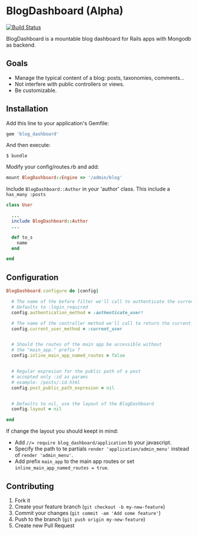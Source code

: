 # BlogDashboard (Alpha)

[![Build Status](https://travis-ci.org/fourmach/blog_dashboard.png?branch=master)](https://travis-ci.org/fourmach/blog_dashboard)

BlogDashboard is a mountable blog dashboard for Rails apps with Mongodb as backend.

## Goals

  * Manage the typical content of a blog: posts, taxonomies, comments...
  * Not interfere with public controllers or views.
  * Be customizable.


## Installation

Add this line to your application's Gemfile:

``` ruby
gem 'blog_dashboard'
```


And then execute:

    $ bundle

Modify your config/routes.rb and add:

``` ruby
mount BlogDashboard::Engine => '/admin/blog'
```

Include `BlogDashboard::Author` in your 'author' class.
This include a `has_many :posts`

```ruby
class User

  ...
  include BlogDashboard::Author
  ...

  def to_s
    name
  end

end
```



## Configuration

```ruby
BlogDashboard.configure do |config|

  # The name of the before filter we'll call to authenticate the current user.
  # Defaults to :login_required
  config.authentication_method = :authenticate_user!

  # The name of the controller method we'll call to return the current_user.
  config.current_user_method = :current_user


  # Should the routes of the main app be accessible without
  # the "main_app." prefix ?
  config.inline_main_app_named_routes = false


  # Regular expresion for the public path of a post
  # accepted only :id as params
  # example: /posts/:id.html
  config.post_public_path_expresion = nil


  # Defaults to nil, use the layout of the BlogDashboard
  config.layout = nil

end
```

If change the layout you should keept in mind:

  * Add `//= require blog_dashboard/application` to your javascript.
  * Specify the path to te partials `render 'application/admin_menu'` instead of `render 'admin_menu'`.
  * Add prefix `main_app` to the main app routes or set `inline_main_app_named_routes = true`.


## Contributing

1. Fork it
2. Create your feature branch (`git checkout -b my-new-feature`)
3. Commit your changes (`git commit -am 'Add some feature'`)
4. Push to the branch (`git push origin my-new-feature`)
5. Create new Pull Request
